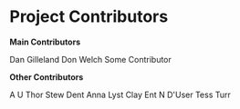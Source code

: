 # Project Contributors

**Main Contributors**

Dan Gilleland
Don Welch
Some Contributor

**Other Contributors**

A U Thor
Stew Dent
Anna Lyst
Clay Ent
N D'User
Tess Turr
